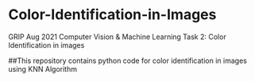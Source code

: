# Color-Identification-in-Images
GRIP Aug 2021 Computer Vision &amp; Machine Learning Task 2: Color Identification in images


##This repository contains python code for color identification in images using KNN Algorithm
